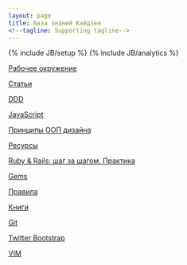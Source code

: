 ```yaml
---
layout: page
title: База знаний Кайдзен
<!--tagline: Supporting tagline-->
---
```

{% include JB/setup %}
{% include JB/analytics %}

[Рабочее окружение](/pages/workspace.html)

[Статьи](/pages/articles.html)

[DDD](/pages/ddd.html)

[JavaScript](/pages/javascript.html)

[Принципы ООП дизайна](/pages/principles.html)

[Ресурсы](/pages/resources.html)

[Ruby & Rails: шаг за шагом. Практика](/pages/step_by_step.html)

[Gems](/pages/gems.html)

[Правила](/pages/rules.html)

[Книги](/pages/books.html)

[Git](/pages/git.html)

[Twitter Bootstrap](/pages/twitter_bootstrap.html)

[VIM](/pages/vim.html)

